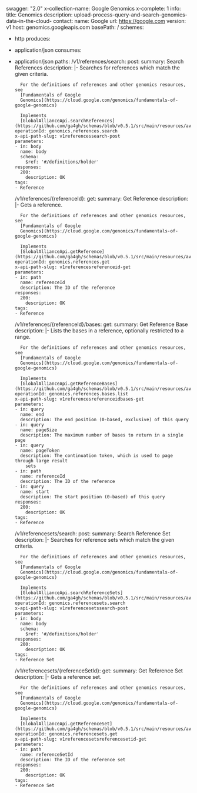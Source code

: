 swagger: "2.0"
x-collection-name: Google Genomics
x-complete: 1
info:
  title: Genomics
  description: upload-process-query-and-search-genomics-data-in-the-cloud-
  contact:
    name: Google
    url: https://google.com
  version: v1
host: genomics.googleapis.com
basePath: /
schemes:
- http
produces:
- application/json
consumes:
- application/json
paths:
  /v1/references/search:
    post:
      summary: Search References
      description: |-
        Searches for references which match the given criteria.

        For the definitions of references and other genomics resources, see
        [Fundamentals of Google
        Genomics](https://cloud.google.com/genomics/fundamentals-of-google-genomics)

        Implements
        [GlobalAllianceApi.searchReferences](https://github.com/ga4gh/schemas/blob/v0.5.1/src/main/resources/avro/referencemethods.avdl#L146).
      operationId: genomics.references.search
      x-api-path-slug: v1referencessearch-post
      parameters:
      - in: body
        name: body
        schema:
          $ref: '#/definitions/holder'
      responses:
        200:
          description: OK
      tags:
      - Reference
  /v1/references/{referenceId}:
    get:
      summary: Get Reference
      description: |-
        Gets a reference.

        For the definitions of references and other genomics resources, see
        [Fundamentals of Google
        Genomics](https://cloud.google.com/genomics/fundamentals-of-google-genomics)

        Implements
        [GlobalAllianceApi.getReference](https://github.com/ga4gh/schemas/blob/v0.5.1/src/main/resources/avro/referencemethods.avdl#L158).
      operationId: genomics.references.get
      x-api-path-slug: v1referencesreferenceid-get
      parameters:
      - in: path
        name: referenceId
        description: The ID of the reference
      responses:
        200:
          description: OK
      tags:
      - Reference
  /v1/references/{referenceId}/bases:
    get:
      summary: Get Reference Base
      description: |-
        Lists the bases in a reference, optionally restricted to a range.

        For the definitions of references and other genomics resources, see
        [Fundamentals of Google
        Genomics](https://cloud.google.com/genomics/fundamentals-of-google-genomics)

        Implements
        [GlobalAllianceApi.getReferenceBases](https://github.com/ga4gh/schemas/blob/v0.5.1/src/main/resources/avro/referencemethods.avdl#L221).
      operationId: genomics.references.bases.list
      x-api-path-slug: v1referencesreferenceidbases-get
      parameters:
      - in: query
        name: end
        description: The end position (0-based, exclusive) of this query
      - in: query
        name: pageSize
        description: The maximum number of bases to return in a single page
      - in: query
        name: pageToken
        description: The continuation token, which is used to page through large result
          sets
      - in: path
        name: referenceId
        description: The ID of the reference
      - in: query
        name: start
        description: The start position (0-based) of this query
      responses:
        200:
          description: OK
      tags:
      - Reference
  /v1/referencesets/search:
    post:
      summary: Search Reference Set
      description: |-
        Searches for reference sets which match the given criteria.

        For the definitions of references and other genomics resources, see
        [Fundamentals of Google
        Genomics](https://cloud.google.com/genomics/fundamentals-of-google-genomics)

        Implements
        [GlobalAllianceApi.searchReferenceSets](https://github.com/ga4gh/schemas/blob/v0.5.1/src/main/resources/avro/referencemethods.avdl#L71)
      operationId: genomics.referencesets.search
      x-api-path-slug: v1referencesetssearch-post
      parameters:
      - in: body
        name: body
        schema:
          $ref: '#/definitions/holder'
      responses:
        200:
          description: OK
      tags:
      - Reference Set
  /v1/referencesets/{referenceSetId}:
    get:
      summary: Get Reference Set
      description: |-
        Gets a reference set.

        For the definitions of references and other genomics resources, see
        [Fundamentals of Google
        Genomics](https://cloud.google.com/genomics/fundamentals-of-google-genomics)

        Implements
        [GlobalAllianceApi.getReferenceSet](https://github.com/ga4gh/schemas/blob/v0.5.1/src/main/resources/avro/referencemethods.avdl#L83).
      operationId: genomics.referencesets.get
      x-api-path-slug: v1referencesetsreferencesetid-get
      parameters:
      - in: path
        name: referenceSetId
        description: The ID of the reference set
      responses:
        200:
          description: OK
      tags:
      - Reference Set